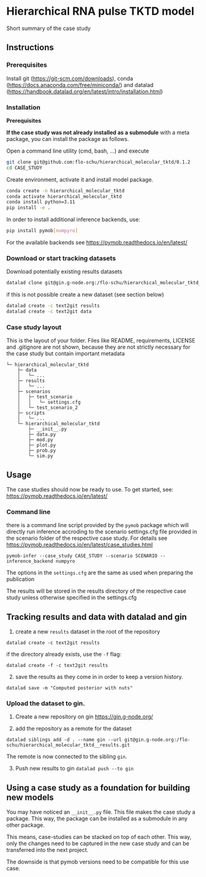 # Hierarchical RNA pulse TKTD model

Short summary of the case study

## Instructions

### Prerequisites

Install git (https://git-scm.com/downloads), conda (https://docs.anaconda.com/free/miniconda/) and datalad (https://handbook.datalad.org/en/latest/intro/installation.html)

### Installation

**Prerequisites**

**If the case study was not already installed as a submodule** with a meta package, you can install the package as follows.

Open a command line utility (cmd, bash, ...) and execute

```bash
git clone git@github.com:flo-schu/hierarchical_molecular_tktd/0.1.2
cd CASE_STUDY
```

Create environment, activate it and install model package. 
```bash
conda create -n hierarchical_molecular_tktd
conda activate hierarchical_molecular_tktd
conda install python=3.11
pip install -e .
```

In order to install additional inference backends, use:

```bash
pip install pymob[numpyro]
```

For the available backends see https://pymob.readthedocs.io/en/latest/

### Download or start tracking datasets

Download potentially existing results datasets

```bash
datalad clone git@gin.g-node.org:/flo-schu/hierarchical_molecular_tktd__results.git results
```

if this is not possible create a new dataset (see section below) 
```bash
datalad create -c text2git results
datalad create -c text2git data
``` 

### Case study layout

This is the layout of your folder. Files like README, requirements, LICENSE and .gitignore are not shown, because they are not strictly necessary for the case study but contain important metadata
```
└─ hierarchical_molecular_tktd
    ├─ data
    │   └─ ...
    ├─ results
    │   └─ ...
    ├─ scenarios
    │   ├─ test_scenario
    │   │   └─ settings.cfg
    │   └─ test_scenario_2
    ├─ scripts
    │   └─ ...
    └─ hierarchical_molecular_tktd
        ├─ __init__.py
        ├─ data.py
        ├─ mod.py
        ├─ plot.py
        ├─ prob.py
        └─ sim.py
```

## Usage

The case studies should now be ready to use.
To get started, see: https://pymob.readthedocs.io/en/latest/

### Command line

there is a command line script provided by the `pymob` package which will directly
run inference accroding to the scenario settings.cfg file provided in the scenario
folder of the respective case study. For details see https://pymob.readthedocs.io/en/latest/case_studies.html

`pymob-infer --case_study CASE_STUDY --scenario SCENARIO --inference_backend numpyro`

The options in the `settings.cfg` are the same as used when preparing the publication

The results will be stored in the results directory of the respective case study 
unless otherwise specified in the settings.cfg


## Tracking results and data with datalad and gin

1. create a new `results` dataset in the root of the repository

`datalad create -c text2git results`

if the directory already exists, use the `-f` flag:

`datalad create -f -c text2git results`

2. save the results as they come in in order to keep a version history.

`datalad save -m "Computed posterior with nuts"`


### Upload the dataset to gin.


1. Create a new repository on gin https://gin.g-node.org/

2. add the repository as a remote for the dataset

`datalad siblings add -d . --name gin --url git@gin.g-node.org:/flo-schu/hierarchical_molecular_tktd__results.git`

The remote is now connected to the sibling `gin`. 

3. Push new results to gin `datalad push --to gin` 


## Using a case study as a foundation for building new models

You may have noticed an `__init__.py` file. This file makes the case study a package. This way, the package can be installed as a submodule in any other package. 

This means, case-studies can be stacked on top of each other. This way, only the changes need to be captured in the 
new case study and can be transferred into the next project.

The downside is that pymob versions need to be compatible for this use case.